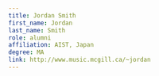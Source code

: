 ```yaml
---
title: Jordan Smith
first_name: Jordan
last_name: Smith
role: alumni
affiliation: AIST, Japan
degree: MA
link: http://www.music.mcgill.ca/~jordan
---
```

